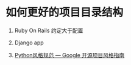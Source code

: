 # 如何更好的项目目录结构

1. Ruby On Rails 约定大于配置

2. Django app 



3. [Python风格规范 — Google 开源项目风格指南](https://zh-google-styleguide.readthedocs.io/en/latest/google-python-styleguide/python_style_rules/)

